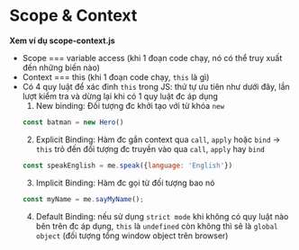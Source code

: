 # Scope & Context
**Xem ví dụ scope-context.js**
* Scope === variable access (khi 1 đoạn code chạy, nó có thể truy xuất đến những biến nào)
* Context === this (khi 1 đoạn code chạy, `this` là gì)
* Có 4 quy luật để xác đinh `this` trong JS: thứ tự ưu tiên như dưới đây, lần lượt kiểm tra và dừng lại khi có 1 quy luật đc áp dụng
  1. New binding: Đối tượng đc khởi tạo với từ khóa `new`
   ```js
   const batman = new Hero()
   ```
  2. Explicit Binding: Hàm đc gắn context qua `call`, `apply` hoặc `bind` -> `this` trỏ đến đối tượng đc truyền vào qua `call`, `apply` hay `bind`
  ```js
  const speakEnglish = me.speak({language: 'English'})
  ```
  3. Implicit Binding: Hàm đc gọi từ đối tượng bao nó
  ```js
  const myName = me.sayMyName();
  ```
  4. Default Binding: nếu sử dụng `strict mode` khi không có quy luật nào bên trên đc áp dụng, `this` là `undefined` còn không thì sẽ là `global object` (đối tượng tổng window object trên browser)